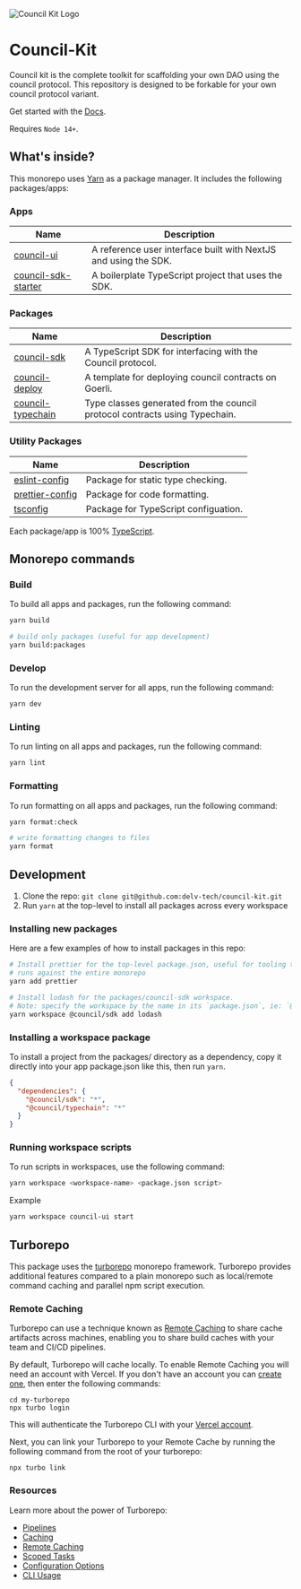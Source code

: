 ![Council Kit Logo](https://i.imgur.com/2n9k3Rv.png)

# Council-Kit 

Council kit is the complete toolkit for scaffolding your own DAO using the
council protocol. This repository is designed to be forkable for your own
council protocol variant.

Get started with the [Docs](https://github.com/delv-tech/council-kit/wiki).

Requires `Node 14+`.

## What's inside?

This monorepo uses [Yarn](https://classic.yarnpkg.com/) as a package manager. It includes the following packages/apps:

### Apps
| Name                                                                                                | Description                                                     |
| --------------------------------------------------------------------------------------------------- | --------------------------------------------------------------- |
| [council-ui](https://github.com/delv-tech/council-kit/tree/main/apps/council-ui)                   | A reference user interface built with NextJS and using the SDK. |
| [council-sdk-starter](https://github.com/delv-tech/council-kit/tree/main/apps/council-sdk-starter) | A boilerplate TypeScript project that uses the SDK.             |

### Packages

| Name                                                                                                | Description                                                                 |
| --------------------------------------------------------------------------------------------------- | --------------------------------------------------------------------------- |
| [council-sdk](https://github.com/delv-tech/council-kit/tree/main/packages/council-sdk)             | A TypeScript SDK for interfacing with the Council protocol.                 |
| [council-deploy](https://github.com/delv-tech/council-kit/tree/main/packages/council-deploy)       | A template for deploying council contracts on Goerli.                |
| [council-typechain](https://github.com/delv-tech/council-kit/tree/main/packages/council-typechain) | Type classes generated from the council protocol contracts using Typechain. |

### Utility Packages

| Name                                                                                            | Description                          |
| ----------------------------------------------------------------------------------------------- | ------------------------------------ |
| [eslint-config](https://github.com/delv-tech/council-kit/tree/main/packages/eslint-config)     | Package for static type checking.    |
| [prettier-config](https://github.com/delv-tech/council-kit/tree/main/packages/prettier-config) | Package for code formatting.         |
| [tsconfig](https://github.com/delv-tech/council-kit/tree/main/packages/tsconfig)               | Package for TypeScript configuation. |

Each package/app is 100% [TypeScript](https://www.typescriptlang.org/).

## Monorepo commands

### Build

To build all apps and packages, run the following command:

```bash
yarn build

# build only packages (useful for app development)
yarn build:packages

```

### Develop

To run the development server for all apps, run the following command:

```bash
yarn dev
```

### Linting

To run linting on all apps and packages, run the following command:

```bash
yarn lint
```

### Formatting

To run formatting on all apps and packages, run the following command:

```bash
yarn format:check

# write formatting changes to files
yarn format

```

## Development

1. Clone the repo: `git clone git@github.com:delv-tech/council-kit.git`
2. Run `yarn` at the top-level to install all packages across every workspace

### Installing new packages

Here are a few examples of how to install packages in this repo:

```bash
# Install prettier for the top-level package.json, useful for tooling that
# runs against the entire monorepo
yarn add prettier

# Install lodash for the packages/council-sdk workspace.
# Note: specify the workspace by the name in its `package.json`, ie: `@council/sdk` not `council-sdk`
yarn workspace @council/sdk add lodash
```

### Installing a workspace package

To install a project from the packages/ directory as a dependency, copy it
directly into your app package.json like this, then run `yarn`.

```json
{
  "dependencies": {
    "@council/sdk": "*",
    "@council/typechain": "*"
  }
}
```

### Running workspace scripts

To run scripts in workspaces, use the following command:

```bash
yarn workspace <workspace-name> <package.json script>
```

Example

```bash
yarn workspace council-ui start
```

## Turborepo

This package uses the [turborepo](https://turbo.build/) monorepo framework. Turborepo provides additional features compared to a plain monorepo such as local/remote command caching and parallel npm script execution.

### Remote Caching

Turborepo can use a technique known as [Remote Caching](https://turborepo.org/docs/core-concepts/remote-caching) to share cache artifacts across machines, enabling you to share build caches with your team and CI/CD pipelines.

By default, Turborepo will cache locally. To enable Remote Caching you will need an account with Vercel. If you don't have an account you can [create one](https://vercel.com/signup), then enter the following commands:

```
cd my-turborepo
npx turbo login
```

This will authenticate the Turborepo CLI with your [Vercel account](https://vercel.com/docs/concepts/personal-accounts/overview).

Next, you can link your Turborepo to your Remote Cache by running the following command from the root of your turborepo:

```
npx turbo link
```

### Resources

Learn more about the power of Turborepo:

- [Pipelines](https://turborepo.org/docs/core-concepts/pipelines)
- [Caching](https://turborepo.org/docs/core-concepts/caching)
- [Remote Caching](https://turborepo.org/docs/core-concepts/remote-caching)
- [Scoped Tasks](https://turborepo.org/docs/core-concepts/scopes)
- [Configuration Options](https://turborepo.org/docs/reference/configuration)
- [CLI Usage](https://turborepo.org/docs/reference/command-line-reference)

